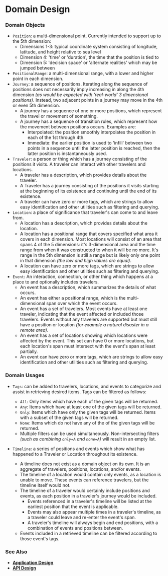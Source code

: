 # Domain Design

### Domain Objects

- `Position`: a multi-dimensional point. Currently intended to support up to
the 5th dimension:
   - Dimensions 1-3: typical coordinate system consisting of longitude,
   latitude, and height relative to sea level
   - Dimension 4: 'time' or 'duration', the time that the position is tied to
   - Dimension 5: 'decision space' or 'alternate realities' which may be
   jumped between
- `PositionalRange`: a multi-dimensional range, with a lower and higher point
in each dimension.
- `Journey`: a sequence of positions. Iterating along the sequence of positions
does not necessarily imply increasing in along the 4th dimension _(as would be
expected with 'real-world' 3 dimensional positions)_. Instead, two adjacent
points in a journey may move in the 4th or even 5th dimension.
  - A journey has a sequence of one or more positions, which represent the
  travel or movement of something.
  - A journey has a sequence of transition rules, which represent how the
  movement between positions occurs. Examples are:
     - Interpolated: the position smoothly interpolates the position in each of
     the 1st through 4th.
     - Immediate: the earlier position is used to 'infill' between two points
     in a sequence until the latter position is reached, then the latter
     position is instantaneously used.
- `Traveler`: a person or thing which has a journey consisting of the positions
it visits. A traveler can interact with other travelers and locations.
   - A traveler has a description, which provides details about the traveler.
   - A Traveler has a journey consisting of the positions it visits starting at
   the beginning of its existence and continuing until the end of its existence.
   - A traveler can have zero or more tags, which are strings to allow easy
   identification and other utilities such as filtering and querying.
- `Location`: a place of significance that traveler's can come to and leave
from.
   - A location has a description, which provides details about the location.
   - A location has a positional range that covers specified what area it covers
   in each dimension. Most locations will consist of an area that spans 4 of the
   5 dimensions: it's 3-dimensional area and the time range from when it was
   constructed to when it will be no more. It's range in the 5th dimension is
   still a range but is likely only one point in that dimension _(the low and
   high values are equal)_.
   - A location can have zero or more tags, which are strings to allow easy
   identification and other utilities such as filtering and querying.
- `Event`: An interaction, connection, or other thing which happens at a place
to and optionally includes travelers.
   - An event has a description, which summarizes the details of what occurs.
   - An event has either a positional range, which is the multi-dimensional span
   over which the event occurs.
   - An event has a set of travelers. Most events have at least one traveler,
indicating that the event affected or included those travelers. Events without
any travelers are supported but must still have a position or location _(for
example a natural disaster in a remote area)_.
   - An event has a set of locations showing which locations were affected by
   the event. This set can have 0 or more locations, but each location's span
   must intersect with the event's span at least partially.
   - An event can have zero or more tags, which are strings to allow easy
   identification and other utilities such as filtering and querying.

### Domain Usages

- `Tags`: can be added to travelers, locations, and events to categorize and
assist in retrieving desired items. Tags can be filtered as follows:
   - `All`: Only items which have each of the given tags will be returned.
   - `Any`: Items which have at least one of the given tags will be returned.
   - `Only`: Items which have only the given tags will be returned. Items with
   a subset of the given tags will be returned.
   - `None`: Items which do not have any of the of the given tags will be
   returned.
   - Multiple filters can be used simultaneously. Non-intersecting filters
   _(such as combining `only=A` and `none=A`)_ will result in an empty list.

- `Timeline`: a series of positions and events which show what has happened to
a Traveler or Location throughout its existence.
   - A timeline does not exist as a domain object on its own. It is an aggregate
   of travelers, positions, locations, and/or events.
   - The timeline of a location would contain only events, as a location is
   unable to move. These events can reference travelers, but the timeline itself
   would not.
   - The timeline of a traveler would certainly include positions and events, as
   each position in a traveler's journey would be included.
      - Events referenced in a traveler's timeline will be listed at the
      earliest position that the event is applicable.
      - Events may also appear multiple times in a traveler's timeline, as a
      traveler could leave and re-enter the event's span.
      - A traveler's timeline will always begin and end positions, with a
      combination of events and positions between.
   - Events included in a retrieved timeline can be filtered according to those
   event's tags.

### See Also

- [**Application Design**](./applicationDesign.md)
- [**API Design**](./apiDesign.md)

